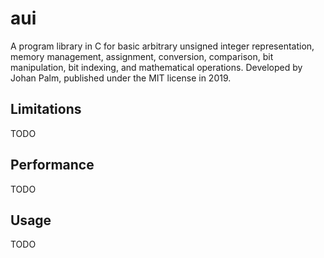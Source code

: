 # aui
A program library in C for basic arbitrary unsigned integer representation, memory management, assignment, conversion, comparison, bit manipulation, bit indexing, and mathematical operations. Developed by Johan Palm, published under the MIT license in 2019.

## Limitations
TODO

## Performance
TODO

## Usage
TODO
